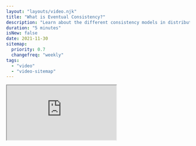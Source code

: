 ```yaml
---
layout: "layouts/video.njk"
title: "What is Eventual Consistency?"
description: "Learn about the different consistency models in distributed systems"
duration: "5 minutes"
isNew: false
date: 2021-11-30
sitemap:
  priority: 0.7
  changefreq: "weekly"
tags:
  - "video"
  - "video-sitemap"
---
```


<iframe class="w-full aspect-video mb-5" src="https://www.youtube.com/embed/rpqsSkTIdAw" title="What is Eventual Consistency?"></iframe>
